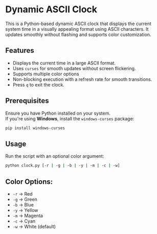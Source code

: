 # Dynamic ASCII Clock

This is a Python-based dynamic ASCII clock that displays the current system time in a visually appealing format using ASCII characters. It updates smoothly without flashing and supports color customization.

## Features
- Displays the current time in a large ASCII format.
- Uses `curses` for smooth updates without screen flickering.
- Supports multiple color options
- Non-blocking execution with a refresh rate for smooth transitions.
- Press `q` to exit the clock.

## Prerequisites

Ensure you have Python installed on your system.  
If you're using **Windows**, install the `windows-curses` package:

```sh
pip install windows-curses
```

## Usage

Run the script with an optional color argument:

```sh
python clock.py [-r | -g | -b | -y | -m | -c | -w]
```

## Color Options:
- `-r` → Red
- `-g` → Green
- `-b` → Blue
- `-y` → Yellow
- `-m` → Magenta
- `-c` → Cyan
- `-w` → White (default)
